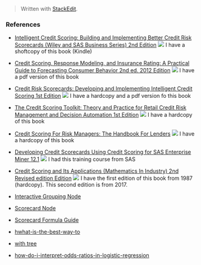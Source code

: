 > Written with [StackEdit](https://stackedit.io/).

### References

- [Intelligent Credit Scoring: Building and Implementing Better Credit Risk Scorecards (Wiley and SAS Business Series)  2nd Edition](https://www.amazon.com/Intelligent-Credit-Scoring-Implementing-Scorecards/dp/1119279151/ref=sr_1_1?keywords=credit+scorecard&qid=1551220114&s=gateway&sr=8-1)
![](https://images-na.ssl-images-amazon.com/images/I/51uEqTJK%2BWL._SX329_BO1,204,203,200_.jpg)
I have a shoftcopy of this book (Kindle)
- [Credit Scoring, Response Modeling, and Insurance Rating: A Practical Guide to Forecasting Consumer Behavior  2nd ed. 2012 Edition](https://www.amazon.com/Credit-Scoring-Response-Modeling-Insurance/dp/0230347762/ref=sr_1_3?keywords=credit+scorecard&qid=1551220114&s=gateway&sr=8-3)
![](https://bit.ly/2H65syI)
I have a pdf version of this book
- [Credit Risk Scorecards: Developing and Implementing Intelligent Credit Scoring  1st Edition](https://www.amazon.com/Credit-Risk-Scorecards-Implementing-Intelligent/dp/047175451X/ref=sr_1_4?keywords=credit+scorecard&qid=1551220114&s=gateway&sr=8-4)
![](https://bit.ly/2EC7Qvj)
I have a hardcopy and a pdf version fo this book
- [The Credit Scoring Toolkit: Theory and Practice for Retail Credit Risk Management and Decision Automation  1st Edition](https://www.amazon.com/Credit-Scoring-Toolkit-Management-Automation/dp/0199226407/ref=sr_1_5?keywords=credit+scorecard&qid=1551220114&s=gateway&sr=8-5)
![](https://bit.ly/2BWiACX)
I have a hardcopy of this book
- [Credit Scoring For Risk Managers: The Handbook For Lenders](https://www.amazon.com/Credit-Scoring-Risk-Managers-Handbook/dp/0324200544/ref=sr_1_14?keywords=credit+scorecard&qid=1551220114&s=gateway&sr=8-14)
![](https://bit.ly/2EzGhCF)
I have a hardcopy of this book
- [Developing Credit Scorecards Using Credit Scoring for SAS Enterprise Miner 12.1](https://www.amazon.com/Developing-Credit-Scorecards-Scoring-Enterprise/dp/161290517X/ref=sr_1_8?keywords=credit+scorecard&qid=1551220114&s=gateway&sr=8-8)
![](https://images-na.ssl-images-amazon.com/images/I/41pNkStkIFL._SX373_BO1,204,203,200_.jpg)
I had this training course from SAS

- [Credit Scoring and Its Applications (Mathematics In Industry)  2nd Revised edition Edition](https://www.amazon.com/Credit-Scoring-Applications-Mathematics-Industry/dp/1611974550/ref=sr_1_fkmrnull_1?keywords=credit+scoring+and+its+applications&qid=1551281813&s=gateway&sr=8-1-fkmrnull)
![](https://bit.ly/2Svmvw3)
I have the first edition of this book from 1987 (hardcopy). This second edition is from 2017.

- [Interactive Grouping Node](https://go.documentation.sas.com/?docsetId=emref&docsetTarget=p1qzwz7onopjqcn11uc04i18urg7.htm&docsetVersion=14.3&locale=en)
- [Scorecard Node](https://go.documentation.sas.com/?docsetId=emref&docsetTarget=n181vl3wdwn89mn1pfpqm3w6oaz5.htm&docsetVersion=14.3&locale=en)

- [Scorecard Formula Guide](http://documentation.statsoft.com/portals/0/formula%20guide/STATISTICA%20Scorecard%20Formula%20Guide.pdf)
- [hwhat-is-the-best-way-to](https://www.analyticbridge.datasciencecentral.com/forum/topics/what-is-the-best-way-to)
- [with tree](https://www.coursehero.com/file/22322464/c05coa01/)
- [how-do-i-interpret-odds-ratios-in-logistic-regression](https://stats.idre.ucla.edu/stata/faq/how-do-i-interpret-odds-ratios-in-logistic-regression/)
<!--stackedit_data:
eyJoaXN0b3J5IjpbMTY2MDIxMjA4NywtMTc2NDc2NjQ0NywtMT
E2NzMxNzQ0NiwxOTMyMDI4OTM3LC0xMzA0OTY3MjE4XX0=
-->